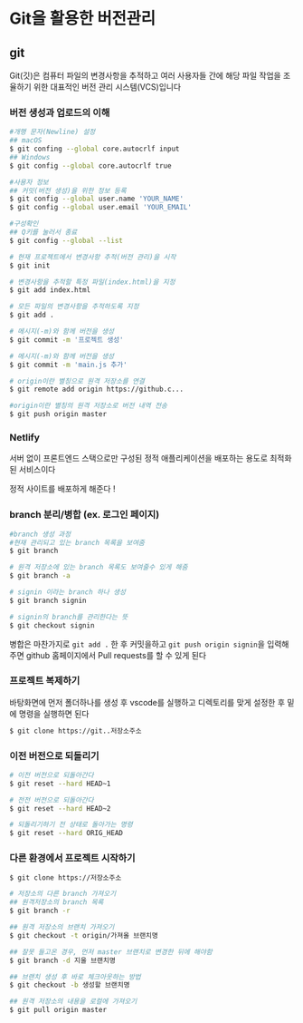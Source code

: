 # Git을 활용한 버전관리

## git

Git(깃)은 컴퓨터 파일의 변경사항을 추적하고 여러 사용자들 간에 해당 파일 작업을 조율하기 위한 대표적인 버전 관리 시스템(VCS)입니다

### 버전 생성과 업로드의 이해

```bash
#개행 문자(Newline) 설정
## macOS
$ git confing --global core.autocrlf input
## Windows
$ git config --global core.autocrlf true

#사용자 정보
## 커밋(버전 생성)을 위한 정보 등록
$ git config --global user.name 'YOUR_NAME'
$ git config --global user.email 'YOUR_EMAIL'

#구성확인
## Q키를 눌러서 종료
$ git config --global --list

# 현재 프로젝트에서 변경사항 추적(버전 관리)을 시작
$ git init

# 변경사항을 추적할 특정 파일(index.html)을 지정
$ git add index.html

# 모든 파일의 변경사항을 추적하도록 지정
$ git add .

# 메시지(-m)와 함께 버전을 생성
$ git commit -m '프로젝트 생성'

# 메시지(-m)와 함께 버전을 생성
$ git commit -m 'main.js 추가'

# origin이란 별칭으로 원격 저장소를 연결
$ git remote add origin https://github.c...

#origin이란 별칭의 원격 저장소로 버전 내역 전송
$ git push origin master

```

### Netlify

서버 없이 프론트엔드 스택으로만 구성된 정적 애플리케이션을 배포하는 용도로 최적화된 서비스이다 

정적 사이트를 배포하게 해준다 !

### branch 분리/병합 (ex. 로그인 페이지)

```bash
#branch 생성 과정 
#현재 관리되고 있는 branch 목록을 보여줌
$ git branch

# 원격 저장소에 있는 branch 목록도 보여줄수 있게 해줌 
$ git branch -a 

# signin 이라는 branch 하나 생성 
$ git branch signin 

# signin의 branch를 관리한다는 뜻
$ git checkout signin
```

병합은 마찬가지로 `git add .` 한 후 커밋을하고 `git push origin signin`을 입력해주면 github 홈페이지에서 Pull requests를 할 수 있게 된다

### 프로젝트 복제하기 

바탕화면에 먼저 폴더하나를 생성 후 vscode를 실행하고 디렉토리를 맞게 설정한 후 밑에 명령을 실행하면 된다

```bash
$ git clone https://git..저장소주소
```

### 이전 버전으로 되돌리기

```bash
# 이전 버전으로 되돌아간다
$ git reset --hard HEAD~1

# 전전 버전으로 되돌아간다 
$ git reset --hard HEAD~2

# 되돌리기하기 전 상태로 돌아가는 명령
$ git reset --hard ORIG_HEAD
```

### 다른 환경에서 프로젝트 시작하기

```bash
$ git clone https://저장소주소

# 저장소의 다른 branch 가져오기
## 원격저장소의 branch 목록
$ git branch -r

## 원격 저장소의 브랜치 가져오기
$ git checkout -t origin/가져올 브랜치명

## 잘못 들고온 경우, 먼저 master 브랜치로 변경한 뒤에 해야함
$ git branch -d 지울 브랜치명

## 브랜치 생성 후 바로 체크아웃하는 방법
$ git checkout -b 생성할 브랜치명

## 원격 저장소의 내용을 로컬에 가져오기
$ git pull origin master
```

